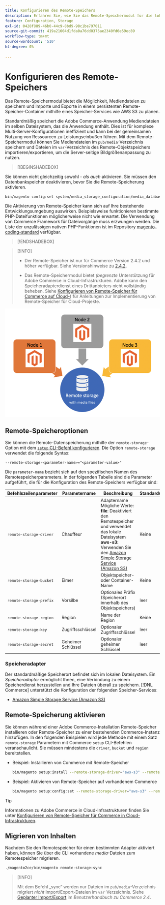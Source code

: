 ```yaml
---
title: Konfigurieren des Remote-Speichers
description: Erfahren Sie, wie Sie das Remote-Speichermodul für die lokale Commerce-Anwendung konfigurieren.
feature: Configuration, Storage
exl-id: 0428f889-46b0-44c9-8bd9-98c1be797011
source-git-commit: 419a21604d1fda0a76dd0375ae2340fd6e59ec89
workflow-type: tm+mt
source-wordcount: '510'
ht-degree: 0%

---
```


# Konfigurieren des Remote-Speichers

Das Remote-Speichermodul bietet die Möglichkeit, Mediendateien zu speichern und Importe und Exporte in einem persistenten Remote-Speicher-Container mithilfe eines Speicher-Services wie AWS S3 zu planen.

Standardmäßig speichert die Adobe Commerce-Anwendung Mediendateien im selben Dateisystem, das die Anwendung enthält. Dies ist für komplexe Multi-Server-Konfigurationen ineffizient und kann bei der gemeinsamen Nutzung von Ressourcen zu Leistungseinbußen führen. Mit dem Remote-Speichermodul können Sie Mediendateien im `pub/media`-Verzeichnis speichern und Dateien im `var`-Verzeichnis des Remote-Objektspeichers importieren/exportieren, um die Server-seitige Bildgrößenanpassung zu nutzen.

>[!BEGINSHADEBOX]

Sie können nicht gleichzeitig sowohl _- als auch_ aktivieren. Sie müssen den Datenbankspeicher deaktivieren, bevor Sie die Remote-Speicherung aktivieren.

```bash
bin/magento config:set system/media_storage_configuration/media_database 0
```

Die Aktivierung von Remote-Speicher kann sich auf Ihre bestehende Entwicklungsumgebung auswirken. Beispielsweise funktionieren bestimmte PHP-Dateifunktionen möglicherweise nicht wie erwartet. Die Verwendung von Commerce Framework für Dateivorgänge muss erzwungen werden. Die Liste der unzulässigen nativen PHP-Funktionen ist im Repository [magento-coding-standard](https://github.com/magento/magento-coding-standard/blob/develop/Magento2/Sniffs/Functions/DiscouragedFunctionSniff.php) verfügbar.

>[!ENDSHADEBOX]

>[!INFO]
>
>- Der Remote-Speicher ist nur für Commerce Version 2.4.2 und höher verfügbar. Siehe Versionshinweise zu [2.4.2](https://experienceleague.adobe.com/en/docs/commerce-operations/release/notes/magento-open-source/2-4-2).
>
>- Das Remote-Speichermodul bietet _(begrenzte_ Unterstützung für Adobe Commerce in Cloud-Infrastrukturen. Adobe kann den Speicheradapterdienst eines Drittanbieters nicht vollständig beheben. Siehe [Konfigurieren von Remote-Speicher für Commerce auf Cloud-](cloud-support.md)) für Anleitungen zur Implementierung von Remote-Speicher für Cloud-Projekte.

![Schemabild](../../assets/configuration/remote-storage-schema.png)

## Remote-Speicheroptionen

Sie können die Remote-Datenspeicherung mithilfe der `remote-storage`-Option mit dem [`setup` CLI-Befehl konfigurieren](../../installation/tutorials/deployment.md). Die Option `remote-storage` verwendet die folgende Syntax:

```text
--remote-storage-<parameter-name>="<parameter-value>"
```

Die `parameter-name` bezieht sich auf den spezifischen Namen des Remotespeicherparameters. In der folgenden Tabelle sind die Parameter aufgeführt, die für die Konfiguration des Remote-Speichers verfügbar sind:

| Befehlszeilenparameter | Parametername | Beschreibung | Standardwert |
|--- |--- |--- |--- |
| `remote-storage-driver` | Chauffeur | Adaptername<br>Mögliche Werte:<br>**file**: Deaktiviert den Remotespeicher und verwendet das lokale Dateisystem <br>**aws-s3**: Verwenden Sie den [Amazon Simple Storage Service (Amazon S3)](remote-storage-aws-s3.md) | Keine |
| `remote-storage-bucket` | Eimer | Objektspeicher- oder Container-Name | Keine |
| `remote-storage-prefix` | Vorsilbe | Optionales Präfix (Speicherort innerhalb des Objektspeichers) | leer |
| `remote-storage-region` | Region | Name der Region | Keine |
| `remote-storage-key` | Zugriffsschlüssel | Optionaler Zugriffsschlüssel | leer |
| `remote-storage-secret` | Geheimer Schlüssel | Optionaler geheimer Schlüssel | leer |

### Speicheradapter

Der standardmäßige Speicherort befindet sich im lokalen Dateisystem. Ein _Speicheradapter_ ermöglicht Ihnen, eine Verbindung zu einem Speicherdienst herzustellen und Ihre Dateien überall zu speichern. [!DNL Commerce] unterstützt die Konfiguration der folgenden Speicher-Services:

- [Amazon Simple Storage Service (Amazon S3)](remote-storage-aws-s3.md)

## Remote-Speicherung aktivieren

Sie können während einer Adobe Commerce-Installation Remote-Speicher installieren oder Remote-Speicher zu einer bestehenden Commerce-Instanz hinzufügen. In den folgenden Beispielen wird jede Methode mit einem Satz `remote-storage` Parametern mit Commerce `setup` CLI-Befehlen veranschaulicht. Sie müssen mindestens die `driver`, `bucket` und `region` bereitstellen.

- Beispiel: Installieren von Commerce mit Remote-Speicher

  ```bash
  bin/magento setup:install --remote-storage-driver="aws-s3" --remote-storage-bucket="myBucket" --remote-storage-region="us-east-1"
  ```

- Beispiel: Aktivieren von Remote-Speicher auf vorhandenem Commerce

  ```bash
  bin/magento setup:config:set --remote-storage-driver="aws-s3" --remote-storage-bucket="myBucket" --remote-storage-region="us-east-1"
  ```

>[!TIP]
>
>Informationen zu Adobe Commerce in Cloud-Infrastrukturen finden Sie unter [Konfigurieren von Remote-Speicher für Commerce in Cloud-Infrastrukturen](cloud-support.md).

## Migrieren von Inhalten

Nachdem Sie den Remotespeicher für einen bestimmten Adapter aktiviert haben, können Sie über die CLI vorhandene _media_-Dateien zum Remotespeicher migrieren.

```bash
./magento2ce/bin/magento remote-storage:sync
```

>[!INFO]
>
>Mit dem Befehl „sync“ werden nur Dateien im `pub/media`-Verzeichnis migriert _nicht_ Import/Export-Dateien im `var`-Verzeichnis. Siehe [Geplanter Import/Export](https://experienceleague.adobe.com/docs/commerce-admin/systems/data-transfer/data-scheduled-import-export.html) im _Benutzerhandbuch zu Commerce 2.4_.

<!-- link definitions -->

[import-export]: https://docs.magento.com/user-guide/system/data-scheduled-import-export.html
